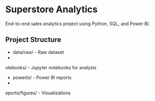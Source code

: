 ﻿# Superstore Analytics

End-to-end sales analytics project using Python, SQL, and Power BI.

## Project Structure
- data/raw/ - Raw dataset
- 
otebooks/ - Jupyter notebooks for analysis
- powerbi/ - Power BI reports
- eports/figures/ - Visualizations
